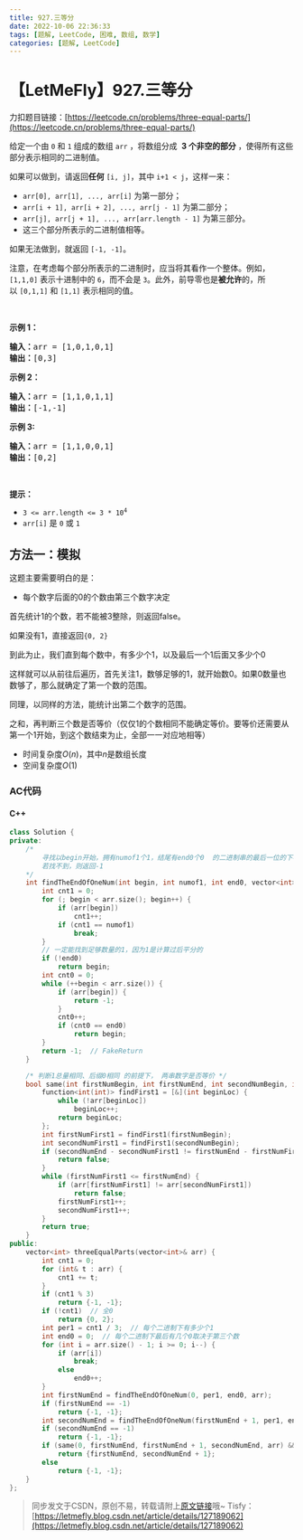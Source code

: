 ```yaml
---
title: 927.三等分
date: 2022-10-06 22:36:33
tags: [题解, LeetCode, 困难, 数组, 数学]
categories: [题解, LeetCode]
---
```


# 【LetMeFly】927.三等分

力扣题目链接：[https://leetcode.cn/problems/three-equal-parts/](https://leetcode.cn/problems/three-equal-parts/)

<p>给定一个由 <code>0</code> 和 <code>1</code> 组成的数组<meta charset="UTF-8" />&nbsp;<code>arr</code>&nbsp;，将数组分成 &nbsp;<strong>3&nbsp;个非空的部分</strong> ，使得所有这些部分表示相同的二进制值。</p>

<p>如果可以做到，请返回<strong>任何</strong>&nbsp;<code>[i, j]</code>，其中 <code>i+1 &lt; j</code>，这样一来：</p>

<ul>
	<li><code>arr[0], arr[1], ..., arr[i]</code>&nbsp;为第一部分；</li>
	<li><code>arr[i + 1], arr[i + 2], ..., arr[j - 1]</code>&nbsp;为第二部分；</li>
	<li><code>arr[j], arr[j + 1], ..., arr[arr.length - 1]</code>&nbsp;为第三部分。</li>
	<li>这三个部分所表示的二进制值相等。</li>
</ul>

<p>如果无法做到，就返回&nbsp;<code>[-1, -1]</code>。</p>

<p>注意，在考虑每个部分所表示的二进制时，应当将其看作一个整体。例如，<code>[1,1,0]</code>&nbsp;表示十进制中的&nbsp;<code>6</code>，而不会是&nbsp;<code>3</code>。此外，前导零也是<strong>被允许</strong>的，所以&nbsp;<code>[0,1,1]</code> 和&nbsp;<code>[1,1]</code>&nbsp;表示相同的值。</p>

<p>&nbsp;</p>

<p><strong>示例 1：</strong></p>

<pre>
<strong>输入：</strong>arr = [1,0,1,0,1]
<strong>输出：</strong>[0,3]
</pre>

<p><strong>示例 2：</strong></p>

<pre>
<strong>输入：</strong>arr = [1,1,0,1,1]
<strong>输出：</strong>[-1,-1]</pre>

<p><strong>示例 3:</strong></p>

<pre>
<strong>输入：</strong>arr = [1,1,0,0,1]
<strong>输出：</strong>[0,2]
</pre>

<p>&nbsp;</p>

<p><strong>提示：</strong></p>
<meta charset="UTF-8" />

<ul>
	<li><code>3 &lt;= arr.length &lt;= 3 * 10<sup>4</sup></code></li>
	<li><code>arr[i]</code>&nbsp;是&nbsp;<code>0</code>&nbsp;或&nbsp;<code>1</code></li>
</ul>


    
## 方法一：模拟

这题主要需要明白的是：

+ 每个数字后面的0的个数由第三个数字决定

首先统计1的个数，若不能被3整除，则返回false。

如果没有1，直接返回```{0, 2}```

到此为止，我们直到每个数中，有多少个1，以及最后一个1后面又多少个0

这样就可以从前往后遍历，首先关注1，数够足够的1，就开始数0。如果0数量也数够了，那么就确定了第一个数的范围。

同理，以同样的方法，能统计出第二个数字的范围。

之和，再判断三个数是否等价（仅仅1的个数相同不能确定等价。要等价还需要从第一个1开始，到这个数结束为止，全部一一对应地相等）

+ 时间复杂度$O(n)$，其中$n$是数组长度
+ 空间复杂度$O(1)$

### AC代码

#### C++

```cpp
class Solution {
private:
    /*
        寻找以begin开始，拥有numof1个1，结尾有end0个0  的二进制串的最后一位的下标
        若找不到，则返回-1
    */
    int findTheEndOfOneNum(int begin, int numof1, int end0, vector<int>& arr) {
        int cnt1 = 0;
        for (; begin < arr.size(); begin++) {
            if (arr[begin])
                cnt1++;
            if (cnt1 == numof1)
                break;
        }
        // 一定能找到足够数量的1，因为1是计算过后平分的
        if (!end0)
            return begin;
        int cnt0 = 0;
        while (++begin < arr.size()) {
            if (arr[begin]) {
                return -1;
            }
            cnt0++;
            if (cnt0 == end0)
                return begin;
        }
        return -1;  // FakeReturn
    }

    /* 判断1总量相同、后缀0相同 的前提下， 两串数字是否等价 */
    bool same(int firstNumBegin, int firstNumEnd, int secondNumBegin, int secondNumEnd, vector<int>& arr) {
        function<int(int)> findFirst1 = [&](int beginLoc) {
            while (!arr[beginLoc])
                beginLoc++;
            return beginLoc;
        };
        int firstNumFirst1 = findFirst1(firstNumBegin);
        int secondNumFirst1 = findFirst1(secondNumBegin);
        if (secondNumEnd - secondNumFirst1 != firstNumEnd - firstNumFirst1) {
            return false;
        }
        while (firstNumFirst1 <= firstNumEnd) {
            if (arr[firstNumFirst1] != arr[secondNumFirst1])
                return false;
            firstNumFirst1++;
            secondNumFirst1++;
        }
        return true;
    }
public:
    vector<int> threeEqualParts(vector<int>& arr) {
        int cnt1 = 0;
        for (int& t : arr) {
            cnt1 += t;
        }
        if (cnt1 % 3)
            return {-1, -1};
        if (!cnt1)  // 全0
            return {0, 2};
        int per1 = cnt1 / 3;  // 每个二进制下有多少个1
        int end0 = 0;  // 每个二进制下最后有几个0取决于第三个数
        for (int i = arr.size() - 1; i >= 0; i--) {
            if (arr[i])
                break;
            else
                end0++;
        }
        int firstNumEnd = findTheEndOfOneNum(0, per1, end0, arr);
        if (firstNumEnd == -1)
            return {-1, -1};
        int secondNumEnd = findTheEndOfOneNum(firstNumEnd + 1, per1, end0, arr);
        if (secondNumEnd == -1)
            return {-1, -1};
        if (same(0, firstNumEnd, firstNumEnd + 1, secondNumEnd, arr) && same(0, firstNumEnd, secondNumEnd + 1, arr.size() - 1, arr))
            return {firstNumEnd, secondNumEnd + 1};
        else
            return {-1, -1};
    }
};
```

> 同步发文于CSDN，原创不易，转载请附上[原文链接](https://blog.letmefly.xyz/2022/10/06/LeetCode%200927.%E4%B8%89%E7%AD%89%E5%88%86/)哦~
> Tisfy：[https://letmefly.blog.csdn.net/article/details/127189062](https://letmefly.blog.csdn.net/article/details/127189062)

